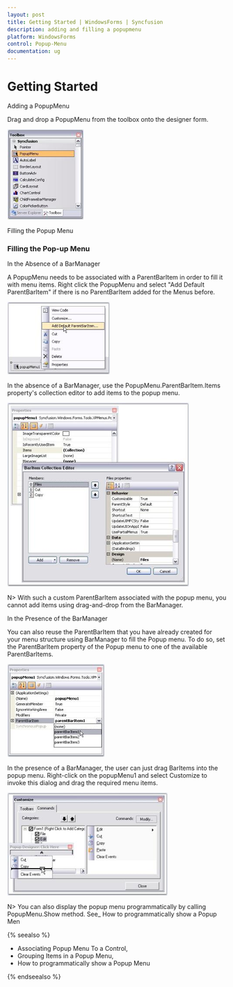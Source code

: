 ```yaml
---
layout: post
title: Getting Started | WindowsForms | Syncfusion
description: adding and filling a popupmenu
platform: WindowsForms
control: Popup-Menu
documentation: ug
---
```


# Getting Started

Adding a PopupMenu

Drag and drop a PopupMenu from the toolbox onto the designer form. 

![](Adding-and-Filling-a-PopupMenu_images/Adding-and-Filling-a-PopupMenu_img1.jpeg)

Filling the Popup Menu

### Filling the Pop-up Menu

In the Absence of a BarManager

A PopupMenu needs to be associated with a ParentBarItem in order to fill it with menu items. Right click the PopupMenu and select "Add Default ParentBarItem" if there is no ParentBarItem added for the Menus before.

![](Adding-and-Filling-a-PopupMenu_images/Adding-and-Filling-a-PopupMenu_img2.jpeg)

In the absence of a BarManager, use the PopupMenu.ParentBarItem.Items property's collection editor to add items to the popup menu. 

![](Adding-and-Filling-a-PopupMenu_images/Adding-and-Filling-a-PopupMenu_img3.jpeg)

N> With such a custom ParentBarItem associated with the popup menu, you cannot add items using drag-and-drop from the BarManager.

In the Presence of the BarManager

You can also reuse the ParentBarItem that you have already created for your menu structure using BarManager to fill the Popup menu. To do so, set the ParentBarItem property of the Popup menu to one of the available ParentBarItems. 

![](Adding-and-Filling-a-PopupMenu_images/Adding-and-Filling-a-PopupMenu_img5.jpeg)

In the presence of a BarManager, the user can just drag BarItems into the popup menu. Right-click on the popupMenu1 and select Customize to invoke this dialog and drag the required menu items.

![](Adding-and-Filling-a-PopupMenu_images/Adding-and-Filling-a-PopupMenu_img6.jpeg)

N> You can also display the popup menu programmatically by calling PopupMenu.Show method. See_ How to programmatically show a Popup Men

{% seealso %}

* Associating Popup Menu To a Control,
* Grouping Items in a Popup Menu,
* How to programmatically show a Popup Menu

{% endseealso %}
